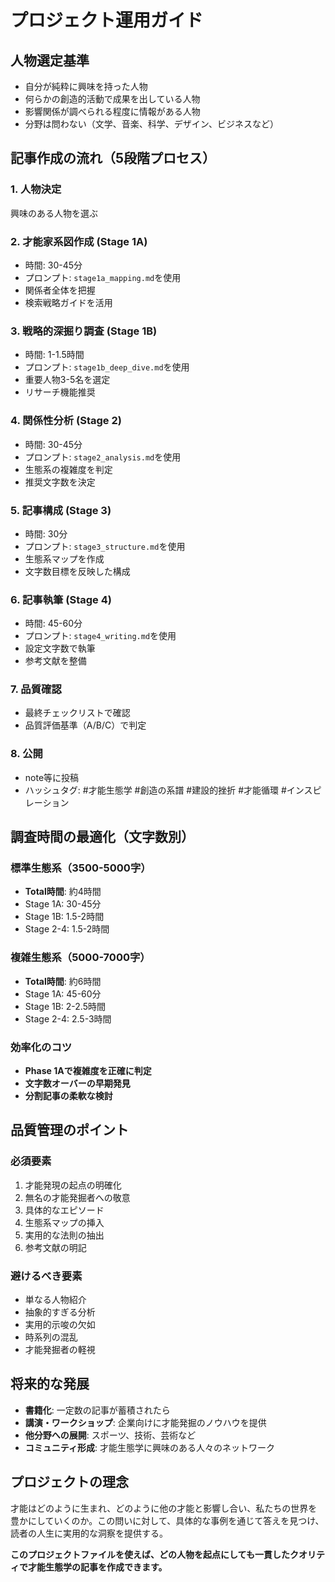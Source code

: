 # プロジェクト運用ガイド

## 人物選定基準
* 自分が純粋に興味を持った人物
* 何らかの創造的活動で成果を出している人物
* 影響関係が調べられる程度に情報がある人物
* 分野は問わない（文学、音楽、科学、デザイン、ビジネスなど）

## 記事作成の流れ（5段階プロセス）

### 1. **人物決定**
興味のある人物を選ぶ

### 2. **才能家系図作成** (Stage 1A)
- 時間: 30-45分
- プロンプト: `stage1a_mapping.md`を使用
- 関係者全体を把握
- 検索戦略ガイドを活用

### 3. **戦略的深掘り調査** (Stage 1B)
- 時間: 1-1.5時間
- プロンプト: `stage1b_deep_dive.md`を使用
- 重要人物3-5名を選定
- リサーチ機能推奨

### 4. **関係性分析** (Stage 2)
- 時間: 30-45分
- プロンプト: `stage2_analysis.md`を使用
- 生態系の複雑度を判定
- 推奨文字数を決定

### 5. **記事構成** (Stage 3)
- 時間: 30分
- プロンプト: `stage3_structure.md`を使用
- 生態系マップを作成
- 文字数目標を反映した構成

### 6. **記事執筆** (Stage 4)
- 時間: 45-60分
- プロンプト: `stage4_writing.md`を使用
- 設定文字数で執筆
- 参考文献を整備

### 7. **品質確認**
- 最終チェックリストで確認
- 品質評価基準（A/B/C）で判定

### 8. **公開**
- note等に投稿
- ハッシュタグ: #才能生態学 #創造の系譜 #建設的挫折 #才能循環 #インスピレーション

## 調査時間の最適化（文字数別）

### 標準生態系（3500-5000字）
* **Total時間**: 約4時間
* Stage 1A: 30-45分
* Stage 1B: 1.5-2時間
* Stage 2-4: 1.5-2時間

### 複雑生態系（5000-7000字）
* **Total時間**: 約6時間
* Stage 1A: 45-60分
* Stage 1B: 2-2.5時間
* Stage 2-4: 2.5-3時間

### 効率化のコツ
* **Phase 1Aで複雑度を正確に判定**
* **文字数オーバーの早期発見**
* **分割記事の柔軟な検討**

## 品質管理のポイント

### 必須要素
1. 才能発現の起点の明確化
2. 無名の才能発掘者への敬意
3. 具体的なエピソード
4. 生態系マップの挿入
5. 実用的な法則の抽出
6. 参考文献の明記

### 避けるべき要素
- 単なる人物紹介
- 抽象的すぎる分析
- 実用的示唆の欠如
- 時系列の混乱
- 才能発掘者の軽視

## 将来的な発展
* **書籍化**: 一定数の記事が蓄積されたら
* **講演・ワークショップ**: 企業向けに才能発掘のノウハウを提供
* **他分野への展開**: スポーツ、技術、芸術など
* **コミュニティ形成**: 才能生態学に興味のある人々のネットワーク

## プロジェクトの理念
才能はどのように生まれ、どのように他の才能と影響し合い、私たちの世界を豊かにしていくのか。この問いに対して、具体的な事例を通じて答えを見つけ、読者の人生に実用的な洞察を提供する。

**このプロジェクトファイルを使えば、どの人物を起点にしても一貫したクオリティで才能生態学の記事を作成できます。**
